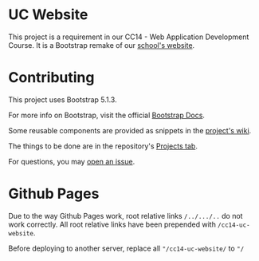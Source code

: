 # UC Website

This project is a requirement in our CC14 - Web Application Development Course. It is a Bootstrap remake of our [school's website](https://uc-bcf.edu.ph/).

# Contributing

This project uses Bootstrap 5.1.3.

For more info on Bootstrap, visit the official [Bootstrap Docs](https://getbootstrap.com/docs/5.1/).

Some reusable components are provided as snippets in the [project's wiki](https://github.com/SaiKiru/cc14-uc-website/wiki).

The things to be done are in the repository's [Projects tab](https://github.com/users/SaiKiru/projects/1).

For questions, you may [open an issue](https://github.com/SaiKiru/cc14-uc-website/issues/new).

# Github Pages

Due to the way Github Pages work, root relative links `/../.../..` do not work correctly. All root relative links have been prepended with `/cc14-uc-website`.

Before deploying to another server, replace all `"/cc14-uc-website/` to `"/`

